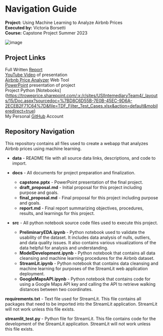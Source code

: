 # Navigation Guide
**Project:** Using Machine Learning to Analyze Airbnb Prices \
**Executed by:** Victoria Borsetti \
**Course:** Capstone Project Summer 2023

![image](https://github.com/vicotriangle/victoria_data606/assets/135077759/acff7126-38cb-4d52-b7af-68f4a96e62e7)


## Project Links
Full Written [Report](https://github.com/vicotriangle/victoria_data606/blob/main/docs/report.md) \
[YouTube Video](https://www.youtube.com/watch?v=VHAO_WALIQc) of presentation \
[Airbnb Price Analyzer](https://victoriadata606-nbrfse7xgiopgqdvdap4jy.streamlit.app/) Web Tool \
[PowerPoint](https://github.com/vicotriangle/victoria_data606/blob/main/docs/capstone.pptx) presentation of project \
Project Python [Notebooks] (https://troweprice.sharepoint.com/:x:/r/sites/USIIntemediaryTeam4/_layouts/15/Doc.aspx?sourcedoc=%7BD8C6D55B-7E0B-45EC-9D6A-2ECEB2F71C64%7D&file=TDF_Filter_Test_Cases.xlsx&action=default&mobileredirect=true) \
My Personal [GitHub](https://github.com/vicotriangle/victoria_data606/blob/main/README.md) Account

## Repository Navigation
This repository contains all files used to create a webapp that analyzes Airbnb prices using machine learning.

  - **data** - README file with all source data links, descriptions, and code to import.

  - **docs** - All documents for project preparation and finalization.
    - **capstone.pptx** - PowerPoint presentation of the final project.
    - **draft_proposal.md** - Initial proposal for this project including purpose and goals.
    - **final_proposal.md** - Final proposal for this project including purpose and goals.
    - **report.md** - Final report summarizing objectives, procedures, results, and learnings for this project.

  - **src** - All python notebook source code files used to execute this project.
    - **PreliminaryEDA.ipynb** - Python notebook used to validate the usability of the dataset. It includes data analysis of nulls, outliers, and data quality issues. It also contains various visualizations of the data helpful for analysis and understanding.
    - **ModelDevelopment.ipynb** - Python notebook that contains all data cleansing and machine learning procedures for the Airbnb dataset.
    - **StreamLit.ipynb** - Python notebook that contains data cleansing and machine learning for purposes of the StreamLit web application deployment.
    - **GoogleMapsAPI.ipynb** - Python notebook that contains code for using a Google Maps API key and calling the API to retrieve walking distances between two coordinates.
   
**requirements.txt** - Text file used for StreamLit. This file contains all packages that need to be imported into the StreamLit application. StreamLit will not work unless this file exists.

**streamlit_test.py** - Python file for StreamLit. This file contains code for the development of the StreamLit application. StreamLit will not work unless this file exists.
